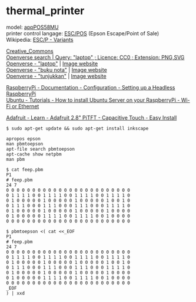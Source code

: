 # thermal\_printer

model: [appPOS58MU](https://www.approxtpv.es/es/17-impresoras-58mm)  
printer control langage: [ESC/POS](https://www.epson-biz.com/modules/ref_escpos/) (Epson Escape/Point of Sale)  
Wikipedia: [ESC/P - Variants](https://en.wikipedia.org/wiki/ESC/P#Variants)  

[Creative\_Commons](https://creativecommons.org/)  
[Openverse search | Query: "laptop" ; Licence: CC0 ; Extension: PNG,SVG](https://wordpress.org/openverse/search/image?q=laptop&license=cc0&extension=png,svg)  
[Openverse - "laptop"](https://search.openverse.engineering/image/8190af01-b2c5-48c0-91fb-d4009861da79) | [Image website](https://svgsilh.com/image/1293981.html)  
[Openverse - "buku nota"](https://search.openverse.engineering/image/59d9e40b-1125-4459-a1d1-f5264251f56c) | [Image website](https://svgsilh.com/ms/00bcd4/image/1723059.html)  
[Openverse - "tunjukkan"](https://search.openverse.engineering/image/586f32a2-c597-476f-b843-4136c4f777d1) | [Image website](https://svgsilh.com/ms/image/1598327.html)  

[RaspberryPi - Documentation - Configuration - Setting up a Headless RaspberryPi](https://www.raspberrypi.com/documentation/computers/configuration.html#setting-up-a-headless-raspberry-pi)  
[Ubuntu - Tutorials - How to install Ubuntu Server on your RaspberryPi - Wi-Fi or Ethernet](https://ubuntu.com/tutorials/how-to-install-ubuntu-on-your-raspberry-pi#3-wifi-or-ethernet)  

[Adafruit - Learn - Adafruit 2.8" PiTFT - Capacitive Touch - Easy Install](https://learn.adafruit.com/adafruit-2-8-pitft-capacitive-touch/easy-install-2)  

`$ sudo apt-get update && sudo apt-get install inkscape`  

```
apropos epson
man pbmtoepson
apt-file search pbmtoepson
apt-cache show netpbm
man pbm
```
```
$ cat feep.pbm
P1
# feep.pbm
24 7
0 0 0 0 0 0 0 0 0 0 0 0 0 0 0 0 0 0 0 0 0 0 0 0
0 1 1 1 1 0 0 1 1 1 1 0 0 1 1 1 1 0 0 1 1 1 1 0
0 1 0 0 0 0 0 1 0 0 0 0 0 1 0 0 0 0 0 1 0 0 1 0
0 1 1 1 0 0 0 1 1 1 0 0 0 1 1 1 0 0 0 1 1 1 1 0
0 1 0 0 0 0 0 1 0 0 0 0 0 1 0 0 0 0 0 1 0 0 0 0
0 1 0 0 0 0 0 1 1 1 1 0 0 1 1 1 1 0 0 1 0 0 0 0
0 0 0 0 0 0 0 0 0 0 0 0 0 0 0 0 0 0 0 0 0 0 0 0
```
```
$ pbmtoepson <( cat <<_EOF
P1
# feep.pbm
24 7
0 0 0 0 0 0 0 0 0 0 0 0 0 0 0 0 0 0 0 0 0 0 0 0
0 1 1 1 1 0 0 1 1 1 1 0 0 1 1 1 1 0 0 1 1 1 1 0
0 1 0 0 0 0 0 1 0 0 0 0 0 1 0 0 0 0 0 1 0 0 1 0
0 1 1 1 0 0 0 1 1 1 0 0 0 1 1 1 0 0 0 1 1 1 1 0
0 1 0 0 0 0 0 1 0 0 0 0 0 1 0 0 0 0 0 1 0 0 0 0
0 1 0 0 0 0 0 1 1 1 1 0 0 1 1 1 1 0 0 1 0 0 0 0
0 0 0 0 0 0 0 0 0 0 0 0 0 0 0 0 0 0 0 0 0 0 0 0
_EOF
) | xxd
```

